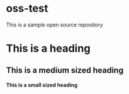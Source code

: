 # oss-test
This is a sample open source repository

# This is a heading
## This is a medium sized heading
#### This is a small sized heading